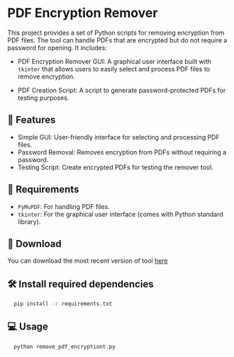 # PDF Encryption Remover

This project provides a set of Python scripts for removing encryption from PDF files. The tool can handle PDFs that are encrypted but do not require a password for opening. It includes:

- PDF Encryption Remover GUI: A graphical user interface built with `tkinter` that allows users to easily select and process PDF files to remove encryption.

- PDF Creation Script: A script to generate password-protected PDFs for testing purposes.

## 💪 Features

- Simple GUI: User-friendly interface for selecting and processing PDF files.
- Password Removal: Removes encryption from PDFs without requiring a password.
- Testing Script: Create encrypted PDFs for testing the remover tool.

## 📄 Requirements
- `PyMuPDF`: For handling PDF files.
- `tkinter`: For the graphical user interface (comes with Python standard library).

## 🔽 Download
You can download the most recent version of tool [here](https://codeload.github.com/oop7/pdf-encryption-remover/zip/refs/heads/main)

## 🛠️ Install required dependencies

```bash
  pip install -r requirements.txt
```

## 💻 Usage

```bash
  python remove_pdf_encryptiont.py
```



  

